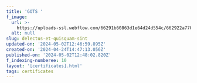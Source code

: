 ```yaml
---
title: 'GOTS '
f_image:
  url: >-
    https://uploads-ssl.webflow.com/66291b60863d1e64d24d554c/662922a770f1c2edc8e1278f_Global_Organic_Textile_Standard_logo.png
  alt: null
slug: delectus-et-quisquam-sint
updated-on: '2024-05-02T12:46:59.895Z'
created-on: '2024-04-24T14:47:13.056Z'
published-on: '2024-05-02T12:48:02.820Z'
f_indexing-numberee: 10
layout: '[certificates].html'
tags: certificates
---
```




